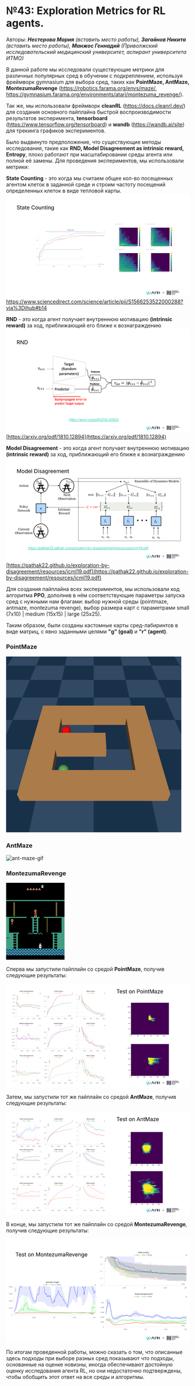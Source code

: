 
# №43: Exploration Metrics for RL agents.

Авторы: ***Нестерова Мария** (вставить место работы), **Загайнов Никита** (вставить место работы), **Манжос Геннадий** (Приволжский исследовательский медицинский университет, аспирант университета ИТМО)*

В данной работе мы исследовали существующие метрики для различных популярных сред в обучении с подкреплением, используя фреймворк gymnasium для выбора сред, таких как **PointMaze, AntMaze, MontezumaRevenge** (https://robotics.farama.org/envs/maze/, https://gymnasium.farama.org/environments/atari/montezuma_revenge/). 

Так же, мы использовали фреймворк **cleanRL** (https://docs.cleanrl.dev/) для создания основного пайплайна быстрой воспроизводимости результатов эксперимента, **tensorboard** (https://www.tensorflow.org/tensorboard) и **wandb** (https://wandb.ai/site) для трекинга графиков экспериментов. 

Было выдвинуто предположение, что существующие методы исследования, такие как **RND, Model Disagreement as intrinsic reward, Entropy**, плохо работают при масштабировании среды агента или полной её замены. Для проведения экспериментов, мы использовали метрики:

**State Counting** - это когда мы считаем общее кол-во посещенных агентом клеток в заданной среде и строим частоту посещений определенных клеток в виде тепловой карты.
![state-counting](public/state-counting.png)
 https://www.sciencedirect.com/science/article/pii/S1566253522000288?via%3Dihub#b14

**RND** - это когда агент получает внутреннюю мотивацию **(intrinsic reward)** за ход, приближающий его ближе к вознаграждению 
![rnd](public/rnd.png)
 [https://arxiv.org/pdf/1810.12894](https://arxiv.org/pdf/1810.12894)

**Model Disagreement** - это когда агент получает внутреннюю мотивацию **(intrinsic reward)** за ход, приближающий его ближе к вознаграждению 
![model-disagreement](public/model-disagreement.png)
[https://pathak22.github.io/exploration-by-disagreement/resources/icml19.pdf](https://pathak22.github.io/exploration-by-disagreement/resources/icml19.pdf)

Для создания пайплайна всех экспериментов, мы использовали код алгоритма **PPO**, дополнив в нём соответствующие параметры запуска сред с нужными нам флагами: выбор нужной среды (pointmaze, antmaze, montezuma revenge), выбор размера карт с параметрами small (7x10) | medium (15x15) | large (25x25). 

Таким образом, были созданы кастомные карты сред-лабиринтов в виде матриц, с явно заданными целями **"g" (goal)** и **"r" (agent)**. 

### PointMaze
![point-maze-gif](public/point-maze.gif)

### AntMaze
![ant-maze-gif](public/ant-maze.gif)

### MontezumaRevenge
![montezume-revenge-gif](public/montezuma-revenge.gif)

Сперва мы запустили пайплайн со средой **PointMaze**, получив следующие результаты:

![point-maze](public/point-maze.png)

Затем, мы запустили тот же пайплайн со средой **AntMaze**, получив следующие результаты:

![ant-maze](public/ant-maze.png)

В конце, мы запустили тот же пайплайн со средой **MontezumaRevenge**, получив следующие результаты:

![montezuma-revenge](public/montezuma-revenge.png)

По итогам проведенной работы, можно сказать о том, что описанные здесь подходы при выборе разных сред показывают что подходы, основанные на оценке новизны, иногда обеспечивают достойную оценку исследования агента RL, но они недостаточно подтверждены, чтобы обобщить этот ответ на все среды и алгоритмы.









